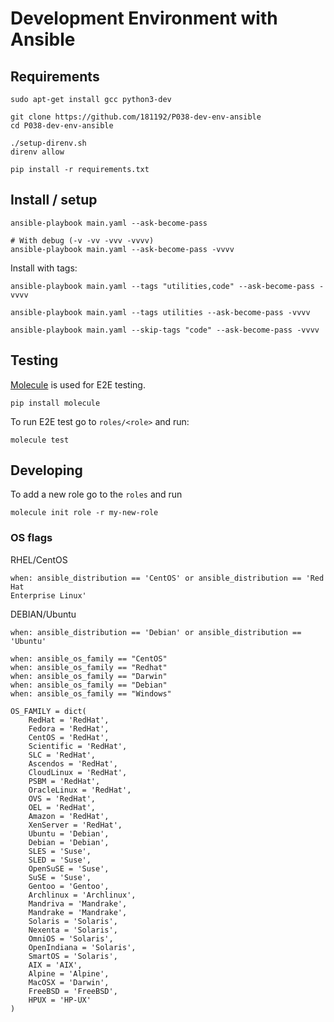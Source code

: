 # Development Environment with Ansible

## Requirements

```
sudo apt-get install gcc python3-dev

git clone https://github.com/181192/P038-dev-env-ansible
cd P038-dev-env-ansible

./setup-direnv.sh
direnv allow

pip install -r requirements.txt
```

## Install / setup

```
ansible-playbook main.yaml --ask-become-pass

# With debug (-v -vv -vvv -vvvv)
ansible-playbook main.yaml --ask-become-pass -vvvv
```

Install with tags:
```
ansible-playbook main.yaml --tags "utilities,code" --ask-become-pass -vvvv

ansible-playbook main.yaml --tags utilities --ask-become-pass -vvvv

ansible-playbook main.yaml --skip-tags "code" --ask-become-pass -vvvv
```

## Testing

[Molecule](https://molecule.readthedocs.io/en/stable/) is used for E2E testing.

```
pip install molecule
```

To run E2E test go to `roles/<role>` and run:

```
molecule test
```

## Developing

To add a new role go to the `roles` and run

```
molecule init role -r my-new-role
```


### OS flags

RHEL/CentOS
```
when: ansible_distribution == 'CentOS' or ansible_distribution == 'Red Hat
Enterprise Linux'
```

DEBIAN/Ubuntu
```
when: ansible_distribution == 'Debian' or ansible_distribution == 'Ubuntu'
```


```
when: ansible_os_family == "CentOS"
when: ansible_os_family == "Redhat"
when: ansible_os_family == "Darwin"
when: ansible_os_family == "Debian"
when: ansible_os_family == "Windows"
```


```
OS_FAMILY = dict(
    RedHat = 'RedHat',
    Fedora = 'RedHat',
    CentOS = 'RedHat',
    Scientific = 'RedHat',
    SLC = 'RedHat',
    Ascendos = 'RedHat',
    CloudLinux = 'RedHat',
    PSBM = 'RedHat',
    OracleLinux = 'RedHat',
    OVS = 'RedHat',
    OEL = 'RedHat',
    Amazon = 'RedHat',
    XenServer = 'RedHat',
    Ubuntu = 'Debian',
    Debian = 'Debian',
    SLES = 'Suse',
    SLED = 'Suse',
    OpenSuSE = 'Suse',
    SuSE = 'Suse',
    Gentoo = 'Gentoo',
    Archlinux = 'Archlinux',
    Mandriva = 'Mandrake',
    Mandrake = 'Mandrake',
    Solaris = 'Solaris',
    Nexenta = 'Solaris',
    OmniOS = 'Solaris',
    OpenIndiana = 'Solaris',
    SmartOS = 'Solaris',
    AIX = 'AIX',
    Alpine = 'Alpine',
    MacOSX = 'Darwin',
    FreeBSD = 'FreeBSD',
    HPUX = 'HP-UX'
)
```